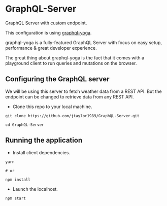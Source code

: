 # GraphQL-Server

GraphQL Server with custom endpoint.

This configuration is using [graphql-yoga](https://github.com/prisma/graphql-yoga).

graphql-yoga is a fully-featured GraphQL Server with focus on easy setup, performance & great developer experience.

The great thing about graphql-yoga is the fact that it comes with a playground client to run queries and mutations on the browser.

## Configuring the GraphQL server

We will be using this server to fetch weather data from a REST API. But the endpoint can be changed to retrieve data from any REST API.

* Clone this repo to your local machine.

```
git clone https://github.com/jtaylor1989/GraphQL-Server.git

cd GraphQL-Server
```


## Running the application

* Install client dependencies.

```
yarn

# or

npm install
```

* Launch the localhost.

```
npm start
```

